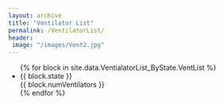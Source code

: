 ```yaml
---
layout: archive
title: "Ventilator List"
permalink: /VentilatorList/
header:
 image: "/images/Vent2.jpg"
---
```


<ul class=”VentList">
  {% for block in site.data.VentialatorList_ByState.VentList %}
      <li>
        <div class=”state">
          {{ block.state }}
        </div>
        <div class=”numVentilators">
          {{ block.numVentilators }}
        </div>
      </li>
  {% endfor %}
</ul>
